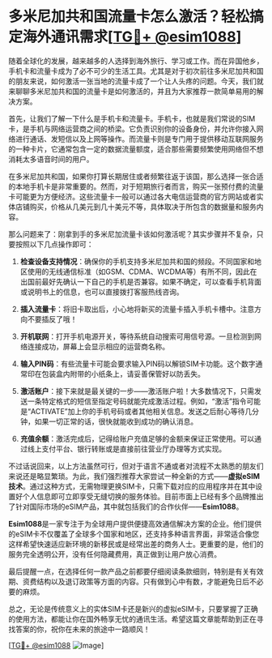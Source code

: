 # 多米尼加共和国流量卡怎么激活？轻松搞定海外通讯需求[[TG💪+ @esim1088](https://t.me/s/esim1088)]

随着全球化的发展，越来越多的人选择到海外旅行、学习或工作。而在异国他乡，手机卡和流量卡成为了必不可少的生活工具。尤其是对于初次前往多米尼加共和国的朋友来说，如何激活一张当地的流量卡成了一个让人头疼的问题。今天，我们就来聊聊多米尼加共和国的流量卡是如何激活的，并且为大家推荐一款简单易用的解决方案。

首先，让我们了解一下什么是手机卡和流量卡。手机卡，也就是我们常说的SIM卡，是手机与网络运营商之间的桥梁。它负责识别你的设备身份，并允许你接入网络进行通话、发短信以及上网等操作。而流量卡则是专门用于提供移动互联网服务的一种卡片，它通常包含一定的数据流量额度，适合那些需要频繁使用网络但不想消耗太多语音时间的用户。

在多米尼加共和国，如果你打算长期居住或者频繁往返于该国，那么选择一张合适的本地手机卡是非常重要的。然而，对于短期旅行者而言，购买一张预付费的流量卡可能更为方便经济。这些流量卡一般可以通过各大电信运营商的官方网站或者实体店铺购买，价格从几美元到几十美元不等，具体取决于所包含的数据量和服务内容。

那么问题来了：刚拿到手的多米尼加流量卡该如何激活呢？其实步骤并不复杂，只要按照以下几点操作即可：

1. **检查设备支持情况**：确保你的手机支持多米尼加共和国的频段。不同国家和地区使用的无线通信标准（如GSM、CDMA、WCDMA等）有所不同，因此在出国前最好先确认一下自己的手机是否兼容。如果不确定，可以查看手机背面或说明书上的信息，也可以直接拨打客服热线咨询。

2. **插入流量卡**：将旧卡取出后，小心地将新买的流量卡插入手机卡槽中。注意方向不要插反了哦！

3. **开机联网**：打开手机电源开关，等待系统自动搜索可用信号源。一旦检测到网络连接成功，屏幕上会显示相应的运营商名称。

4. **输入PIN码**：有些流量卡可能会要求输入PIN码以解锁SIM卡功能。这个数字通常印在包装盒内附带的小纸条上，请妥善保管好以防丢失。

5. **激活账户**：接下来就是最关键的一步——激活账户啦！大多数情况下，只需发送一条特定格式的短信至指定号码就能完成激活过程。例如，“激活”指令可能是“ACTIVATE”加上你的手机号码或者其他相关信息。发送之后耐心等待几分钟，如果一切正常的话，很快就能收到成功的确认消息。

6. **充值余额**：激活完成后，记得给账户充值足够的金额来保证正常使用。可以通过线上支付平台、银行转账或是直接前往营业厅办理等方式实现。

不过话说回来，以上方法虽然可行，但对于语言不通或者对流程不太熟悉的朋友们来说还是略显繁琐。为此，我们强烈推荐大家尝试一种全新的方式——**虚拟eSIM技术**。通过这种方式，无需物理更换SIM卡，只需下载对应的应用程序并在其中设置好个人信息即可立即享受无缝切换的服务体验。目前市面上已经有多个品牌推出了针对国际市场的eSIM产品，其中就包括我们的合作伙伴——**Esim1088**。

**Esim1088**是一家专注于为全球用户提供便捷高效通信解决方案的企业。他们提供的eSIM卡不仅覆盖了全球多个国家和地区，还支持多种语言界面，非常适合像您这样希望快速适应新环境的新移民或是经常出差的商务人士。更重要的是，他们的服务完全透明公开，没有任何隐藏费用，真正做到让用户放心消费。

最后提醒一点，在选择任何一款产品之前都要仔细阅读条款细则，特别是有关有效期、资费结构以及退订政策等方面的内容。只有做到心中有数，才能避免日后不必要的麻烦。

总之，无论是传统意义上的实体SIM卡还是新兴的虚拟eSIM卡，只要掌握了正确的使用方法，都能让你在国外畅享无忧的通讯生活。希望这篇文章能帮助到正在寻找答案的你，祝你在未来的旅途中一路顺风！

[[TG💪+ @esim1088](https://t.me/s/esim1088) ![Image](https://i.postimg.cc/4NQfJmqS/Snipaste-2025-05-13-00-14-12.png)]